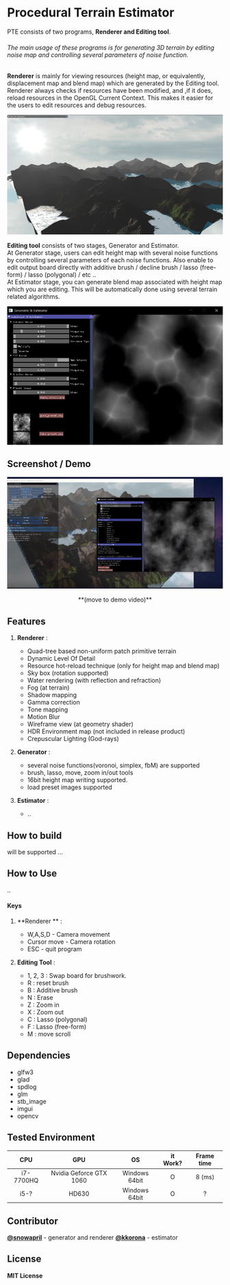 # Procedural Terrain Estimator
PTE consists of two programs, **Renderer and Editing tool**. 

###### The main usage of these programs is for generating 3D terrain by editing noise map and controlling several parameters of noise function. 

**Renderer** is mainly for viewing resources (height map, or equivalently, displacement map and blend map) which are generated by the Editing tool. Renderer always checks if resources have been modified, and ,if it does, reload resources in the OpenGL Current Context. This makes it easier for the users to edit resources and debug resources.
<center><img src="./screenshot_renderer.JPG" width="640"></center>

**Editing tool** consists of two stages, Generator and Estimator.<br/>
At Generator stage, users can edit height map with several noise functions by controlling several parameters of each noise functions. Also enable to edit output board directly with additive brush / decline brush / lasso (free-form) / lasso (polygonal) / etc ..   <br/>
At Estimator stage, you can generate blend map associated with height map which you are editing.
This will be automatically done using several terrain related algorithms.
<center><img src="./screenshot_editing_tool.JPG" width="640"></center>

## Screenshot / Demo

[![Procedural-Terrain-Estimator-Demo-screenshot](./screenshot.JPG)](https://www.youtube.com/watch?v=1Ated5GNbYY)
<center>**(move to demo video)**</center>

## Features

1. **Renderer** :
	* Quad-tree based non-uniform patch primitive terrain
	* Dynamic Level Of Detail
	* Resource hot-reload technique (only for height map and blend map)
	* Sky box (rotation supported)
	* Water rendering (with reflection and refraction)
	* Fog (at terrain)
	* Shadow mapping
	* Gamma correction
	* Tone mapping
	* Motion Blur
	* Wireframe view (at geometry shader)
	* HDR Environment map (not included in release product)
	* Crepuscular Lighting (God-rays)
	
2. **Generator** :
	* several noise functions(voronoi, simplex, fbM) are supported
	* brush, lasso, move, zoom in/out tools
	* 16bit height map writing supported.
	* load preset images supported
	
3. **Estimator** :
	* ..

## How to build
will be supported ...
## How to Use
..
#### Keys
1. **Renderer ** :
	* W,A,S,D - Camera movement
	* Cursor move - Camera rotation
	* ESC - quit program
	
2. **Editing Tool** :
	* 1, 2, 3 : Swap board for brushwork.
	* R : reset brush
	* B : Additive brush
	* N : Erase
	* Z : Zoom in
	* X : Zoom out
	* C : Lasso (polygonal)
	* F : Lasso (free-form)
	* M : move scroll

## Dependencies
* glfw3
* glad
* spdlog
* glm
* stb_image
* imgui
* opencv

## Tested Environment

| CPU  | GPU | OS    | it Work?  | Frame time |
|:-----:|:---:|:---------:|:------:|:------:|
| i7-7700HQ  | Nvidia Geforce GTX 1060 | Windows 64bit     | O | 8 (ms) |
| i5-? | HD630  | Windows 64bit      | O   | ? |

## Contributor
[**@snowapril**](https://github.com/Snowapril) - generator and renderer
[**@kkorona**](https://github.com/kkorona) - estimator

## License
**MIT License**